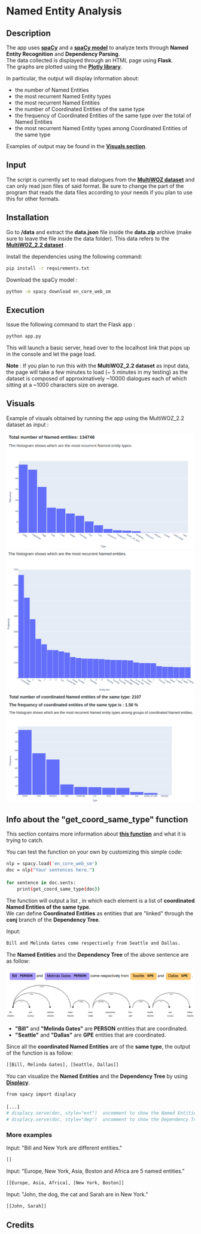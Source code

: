# Named Entity Analysis

## Description

The app uses **[spaCy](https://spacy.io/)** and a **[spaCy model](https://spacy.io/models/en#en_core_web_sm)** to analyze texts through **Named Entity Recognition** and **Dependency Parsing**. <br>
The data collected is displayed through an HTML page using **Flask**. <br> 
The graphs are plotted using the **[Plotly library](https://plotly.com/python/)**. 

In particular, the output will display information about:

* the number of Named Entities
* the most recurrent Named Entity types
* the most recurrent Named Entities 
* the number of Coordinated Entities of the same type
* the frequency of Coordinated Entities of the same type over the total of Named Entities
* the most recurrent Named Entity types among Coordinated Entities of the same type

Examples of output may be found in the **[Visuals section](#visuals)**.

## Input

The script is currently set to read dialogues from the **[MultiWOZ dataset](https://github.com/budzianowski/multiwoz)** and can only read json files of said format. Be sure to change the part of the program that reads the data files according to your needs if you plan to use this for other formats.

## Installation

Go to **/data** and extract the **data.json** file inside the **data.zip** archive (make sure to leave the file inside the data folder). This data refers to the **[MultiWOZ_2.2 dataset](https://github.com/budzianowski/multiwoz/blob/master/data/MultiWOZ_2.2.zip)** .

Install the dependencies using the following command:

```bash
pip install -r requirements.txt
```
Download the spaCy model :

```bash
python -m spacy download en_core_web_sm
```

## Execution

Issue the following command to start the Flask app :

```bash
python app.py
```
This will launch a basic server, head over to the localhost link that pops up in the console and let the page load.

**Note** : If you plan to run this with the **MultiWOZ_2.2 dataset** as input data, the page will take a few minutes to load (~ 5 minutes in my testing) as the dataset is composed of approximatively ~10000 dialogues each of which sitting at a ~1000 characters size on average.


## Visuals

Example of visuals obtained by running the app using the MultiWOZ_2.2 dataset as input :

![](https://github.com/seanclz/assignment_named_entities/blob/main/imgs/namedentitybarplot.png)
![](https://github.com/seanclz/assignment_named_entities/blob/main/imgs/namedentityfreq.png)
![](https://github.com/seanclz/assignment_named_entities/blob/main/imgs/coordtypebarplot.png)

## Info about the "get_coord_same_type" function

This section contains more information about **[this function](https://github.com/seanclz/assignment_named_entities/blob/main/helpers.py)** and what it is trying to catch. 

You can test the function on your own by customizing this simple code:

```bash
nlp = spacy.load('en_core_web_sm')
doc = nlp("Your sentences here.")

for sentence in doc.sents:
    print(get_coord_same_type(doc))
```
The function will output a list , in which each element is a list of **coordinated Named Entities of the same type**. <br>
We can define **Coordinated Entities** as entities that are "linked" through the **conj** branch of the **Dependency Tree**.

Input:
```bash
Bill and Melinda Gates come respectively from Seattle and Dallas.
```
The **Named Entities** and the **Dependency Tree** of the above sentence are as follow:

![](https://github.com/seanclz/assignment_named_entities/blob/main/imgs/entities.png)
![](https://github.com/seanclz/assignment_named_entities/blob/main/imgs/deptree.png)

* **"Bill"** and **"Melinda Gates"** are **PERSON** entities that are coordinated.
* **"Seattle"** and **"Dallas"** are **GPE** entities that are coordinated.

Since all the **coordinated Named Entities** are of the **same type**, the output of the function is as follow:

```bash
[[Bill, Melinda Gates], [Seattle, Dallas]]
```
You can visualize the **Named Entities** and the **Dependency Tree** by using **[Displacy](https://spacy.io/universe/project/displacy/)**.
```bash
from spacy import displacy

[...]
# displacy.serve(doc, style="ent")  uncomment to show the Named Entities
# displacy.serve(doc, style="dep")  uncomment to show the Dependency Tree
```

### More examples

Input: "Bill and New York are different entities."

```bash
[]
```
Input: "Europe, New York, Asia, Boston and Africa are 5 named entities."

```bash
[[Europe, Asia, Africa], [New York, Boston]]
```
Input: "John, the dog, the cat and Sarah are in New York."
```bash
[[John, Sarah]] 
```

## Credits
